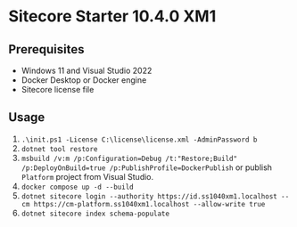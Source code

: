 # Sitecore Starter 10.4.0 XM1

## Prerequisites

- Windows 11 and Visual Studio 2022
- Docker Desktop or Docker engine
- Sitecore license file

## Usage

1. `.\init.ps1 -License C:\license\license.xml -AdminPassword b`
1. `dotnet tool restore`
1. `msbuild /v:m /p:Configuration=Debug /t:"Restore;Build" /p:DeployOnBuild=true /p:PublishProfile=DockerPublish` or publish `Platform` project from Visual Studio.
1. `docker compose up -d --build`
1. `dotnet sitecore login --authority https://id.ss1040xm1.localhost --cm https://cm-platform.ss1040xm1.localhost --allow-write true`
1. `dotnet sitecore index schema-populate`
